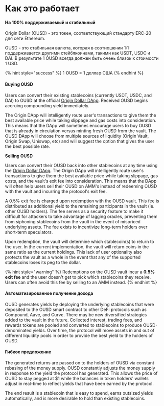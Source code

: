 # Как это работает

#### На 100% поддерживаемый и стабильный

Origin Dollar \(OUSD\) - это токен, соответствующий стандарту ERC-20 для сети Ethereum.

OUSD - это стабильная валюта, которая в соотношении 1:1 поддерживается другими стейблкоинами, такими как USDT, USDC и DAI. В результате 1 OUSD всегда должен быть очень близок к стоимости 1 USD.

{% hint style="success" %}
1 OUSD = 1 доллар США
{% endhint %}

#### Buying OUSD

Users can convert their existing stablecoins \(currently USDT, USDC, and DAI\) to OUSD at the official [Origin Dollar DApp](www.ousd.com). Received OUSD begins accruing compounding yield immediately.

The Origin DApp will intelligently route user's transactions to give them the best available price while taking slippage and gas costs into consideration. This means that the DApp will sometimes encourage users to buy OUSD that is already in circulation versus minting fresh OUSD from the vault. The OUSD DApp will choose from multiple sources of liquidity \(Origin Vault, Origin Swap, Uniswap, etc\) and will suggest the option that gives the user the best possible rate.

**Selling OUSD**

Users can convert their OUSD back into other stablecoins at any time using the [Origin Dollar DApp](www.ousd.com). The Origin DApp will intelligently route user's transactions to give them the best available price while taking slippage, gas costs, and the vault's exit fee into consideration. This means that the DApp will often help users sell their OUSD on AMM's instead of redeeming OUSD with the vault and incurring the protocol's exit fee.

A 0.5% exit fee is charged upon redemption with the OUSD vault. This fee is distributed as additional yield to the remaining participants in the vault \(ie. other OUSD holders\). The fee serves as a security feature to make it difficult for attackers to take advantage of lagging oracles, preventing them from siphoning stablecoins from the vault in the event of mispriced underlying assets. The fee exists to incentivize long-term holders over short-term speculators.

Upon redemption, the vault will determine which stablecoin\(s\) to return to the user. In the current implementation, the vault will return coins in the same ratio as the current holdings. This lack of user optionality also protects the vault as a whole in the event that any of the supported stablecoins loses its peg to the dollar.

{% hint style="warning" %}
Redemptions on the OUSD vault incur a **0.5% exit fee** and the user doesn't get to pick which stablecoins they receive. Users can often avoid this fee by selling to an AMM instead.
{% endhint %}

#### **Автоматизированное получение дохода**

OUSD generates yields by deploying the underlying stablecoins that were deposited to the OUSD smart contract to other DeFi protocols such as Compound, Aave, and Curve. There may be new diversified strategies added to the vault in the future. Collected interest, trading fees, and rewards tokens are pooled and converted to stablecoins to produce OUSD-denominated yields. Over time, the protocol will move assets in and out of different liquidity pools in order to provide the best yield to the holders of OUSD.

#### **Гибкое предложение**

The generated returns are passed on to the holders of OUSD via constant rebasing of the money supply. OUSD constantly adjusts the money supply in response to the yield the protocol has generated. This allows the price of OUSD to stay pegged at $1 while the balances in token holders' wallets adjust in real-time to reflect yields that have been earned by the protocol.

The end result is a stablecoin that is easy to spend, earns outsized yields automatically, and is more desirable to hold than existing stablecoins.

